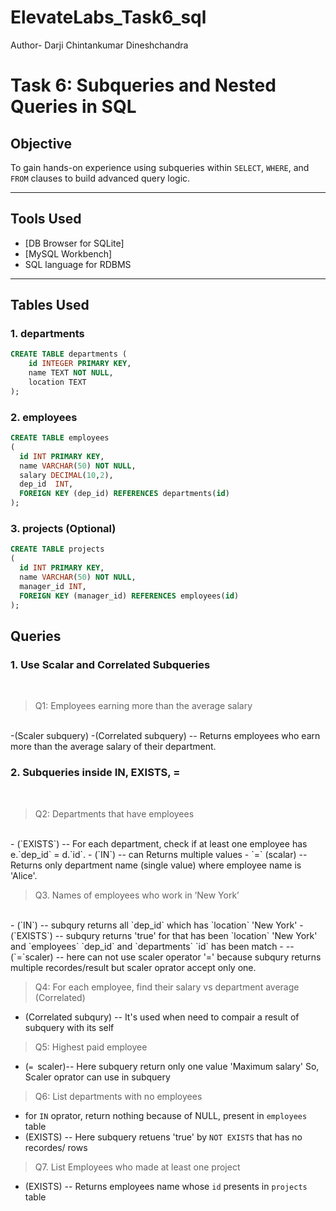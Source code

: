 # ElevateLabs_Task6_sql
Author- Darji Chintankumar Dineshchandra
<br>
# Task 6: Subqueries and Nested Queries in SQL

## Objective
To gain hands-on experience using subqueries within `SELECT`, `WHERE`, and `FROM` clauses to build advanced query logic.

---

## Tools Used
- [DB Browser for SQLite]
- [MySQL Workbench]
- SQL language for RDBMS

---

## Tables Used
### 1. departments
```sql
CREATE TABLE departments (
    id INTEGER PRIMARY KEY,
    name TEXT NOT NULL,
    location TEXT
);
```
### 2. employees
``` sql
CREATE TABLE employees
(
  id INT PRIMARY KEY,
  name VARCHAR(50) NOT NULL,
  salary DECIMAL(10,2),
  dep_id  INT,
  FOREIGN KEY (dep_id) REFERENCES departments(id)
);
```

### 3. projects (Optional)
```sql
CREATE TABLE projects
(
  id INT PRIMARY KEY,
  name VARCHAR(50) NOT NULL,
  manager_id INT,
  FOREIGN KEY (manager_id) REFERENCES employees(id)
);
```
## Queries

### 1. Use Scalar and Correlated Subqueries
<br>

> Q1: Employees earning more than the average salary
<br>
-(Scaler subquery)
-(Correlated subquery) -- Returns employees who earn more than the average salary of their department.

###  2. Subqueries inside IN, EXISTS, =
<br>

> Q2: Departments that have employees
<br>
- (`EXISTS`) -- For each department, check if at least one employee has e.`dep_id` = d.`id`.
- (`IN`) -- can Returns multiple values
- `=` (scalar) -- Returns only department name (single value) where employee name is 'Alice'.
<br>

> Q3. Names of employees who work in ‘New York’
<br>
- (`IN`) -- subqury returns all `dep_id` which has `location` 'New York'
- (`EXISTS`) -- subqury returns 'true' for that has been `location` 'New York' and `employees` `dep_id` and `departments` `id` has been match
- -- (`=`scaler) -- here can not use scaler operator '=' because subqury returns multiple recordes/result but scaler oprator accept only one.

> Q4: For each employee, find their salary vs department average (Correlated)
- (Correlated subqury) -- It's used when need to compair a result of subquery with its self

> Q5: Highest paid employee
- (`= `scaler)-- Here subquery return only one value 'Maximum salary' So, Scaler oprator can use in subquery

> Q6: List departments with no employees
- for `IN` oprator, return nothing because of NULL, present in `employees` table
- (EXISTS) -- Here subquery retuens 'true' by `NOT EXISTS` that has no recordes/ rows

> Q7. List Employees who made at least one project
- (EXISTS) -- Returns employees name whose `id` presents in `projects` table

